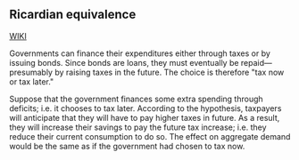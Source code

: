 
## Ricardian equivalence ##

[WIKI](https://en.wikipedia.org/wiki/Ricardian_equivalence)

Governments can finance their expenditures either through taxes or by issuing bonds. Since bonds are loans, they must eventually be repaid—presumably by raising taxes in the future. The choice is therefore "tax now or tax later."

Suppose that the government finances some extra spending through deficits; i.e. it chooses to tax later. According to the hypothesis, taxpayers will anticipate that they will have to pay higher taxes in future. As a result, they will increase their savings to pay the future tax increase; i.e. they reduce their current consumption to do so. The effect on aggregate demand would be the same as if the government had chosen to tax now.
